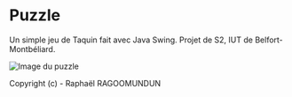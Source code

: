 # Puzzle

Un simple jeu de Taquin fait avec Java Swing. Projet de S2, IUT de Belfort-Montbéliard.

![Image du puzzle](http://i.imgur.com/GXpcPQK.png)

Copyright (c) - Raphaël RAGOOMUNDUN
